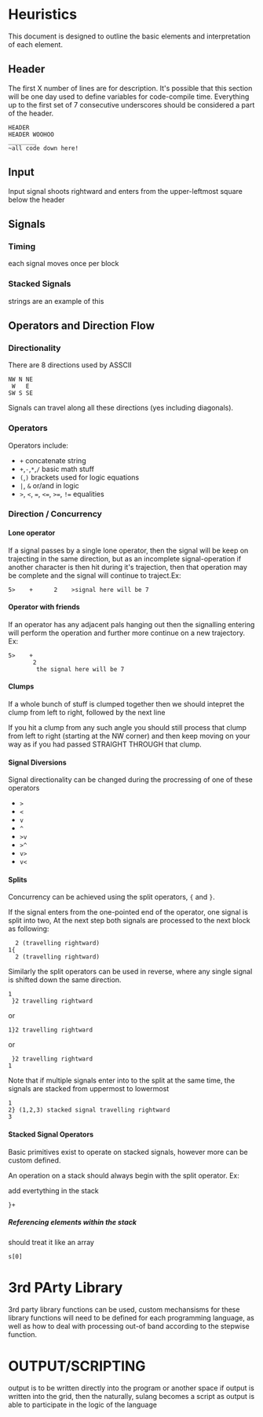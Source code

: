 # Heuristics

This document is designed to outline the basic elements and interpretation of
each element.

## Header

The first X number of lines are for description. It's possible that this
section will be one day used to define variables for code-compile time.
Everything up to the first set of 7 consecutive underscores should be
considered a part of the header.

```
HEADER
HEADER WOOHOO
________
~all code down here!
```

## Input

Input signal shoots rightward and enters from the upper-leftmost square below
the header

## Signals

### Timing
each signal moves once per block

### Stacked Signals
strings are an example of this


## Operators and Direction Flow

### Directionality

There are 8 directions used by ASSCII
```
NW N NE
 W   E  
SW S SE
```
Signals can travel along all these directions (yes including diagonals).


### Operators 

Operators include:
 - `+` concatenate string
 - `+`,`-`,`*`,`/` basic math stuff
 - `(`,`)` brackets used for logic equations
 - `|`, `&` or/and in logic 
 - `>`, `<`, `=`, `<=`, `>=`, `!=` equalities 
 
### Direction / Concurrency

#### Lone operator

If a signal passes by a single lone operator, then the signal will be 
keep on trajecting in the same direction, but as an incomplete signal-operation
if another character is then hit during it's trajection, then that operation
may be complete and the signal will continue to traject.Ex:

```
5>    +      2    >signal here will be 7
```


#### Operator with friends

If an operator has any adjacent pals hanging out then the signalling entering
will perform the operation and further more continue on a new trajectory. Ex:

```
5>    +
       2
        the signal here will be 7
```

#### Clumps

If a whole bunch of stuff is clumped together then we should intepret the clump 
from left to right, followed by the next line

If you hit a clump from any such angle you should still process that clump from
left to right (starting at the NW corner) and then keep moving on your way as
if you had passed STRAIGHT THROUGH that clump.


#### Signal Diversions 

Signal directionality can be changed during the procressing of one of these operators

 - `>` 
 - `<` 
 - `v` 
 - `^` 
 - `>v`
 - `>^`
 - `v>`
 - `v<`

#### Splits

Concurrency can be achieved using the split operators, `{` and `}`. 

If the signal enters from the one-pointed end of the operator, one signal is
split into two, At the next step both signals are processed to the next block
as following: 

```
  2 (travelling rightward)
1{
  2 (travelling rightward)
```

Similarly the split operators can be used in reverse, where any single signal
is shifted down the same direction.

```
1   
 }2 travelling rightward
``` 
or
```
1}2 travelling rightward
``` 
or
```
 }2 travelling rightward
1
``` 
Note that if multiple signals enter into to the split at the same time, 
the signals are stacked from uppermost to lowermost

```
1
2} (1,2,3) stacked signal travelling rightward
3
```

#### Stacked Signal Operators
Basic primitives exist to operate on stacked signals, however more can be custom defined. 

An operation on a stack should always begin with the split operator. Ex:

add evertything in the stack
```
}+
```

##### Referencing elements within the stack

should treat it like an array
```
s[0]
```


# 3rd PArty Library

3rd party library functions can be used, custom mechansisms for these library functions will
need to be defined for each programming language, as well as how to deal with processing
out-of band according to the stepwise function.

# OUTPUT/SCRIPTING

output is to be written directly into the program or another space
if output is written into the grid, then the naturally, sulang becomes a script 
as output is able to participate in the logic of the language

